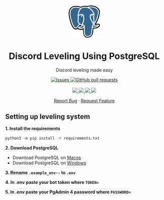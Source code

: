 <p align="center">
    <img width="100px" src="data/images/logo.png" />
</p>

<h1 align="center">
    Discord Leveling Using PostgreSQL
</h1>

<p align="center">
    Discord leveling made easy
</p>

</p>
<p align="center">
    <a href="https://github.com/dolsity/discord-leveling/issues">
        <img alt="Issues" src="https://img.shields.io/github/issues/dolsity/discord-leveling?color=0088ff" />
    </a>
<a href="https://github.com/dolsity/discord-leveling/pulls">
    <img alt="GitHub pull requests" src="https://img.shields.io/github/issues-pr/dolsity/discord-leveling?color=0088ff" />
</a>
<br />
<br />
<a href="https://discord.com">
    <img src="https://img.shields.io/badge/Platform%20-Discord%20%E2%86%92-gray.svg?colorA=5865F2&colorB=4552d9&style=for-the-badge"/>
</a>
<a href="https://www.python.org/downloads/release/python-3101/">
    <img src="https://img.shields.io/badge/Python%20-v3.10.1%20%E2%86%92-gray.svg?colorA=Ffd43b&colorB=306998&style=for-the-badge"/>
</a>
 <a href="https://docs.nextcord.dev/en/stable/">
    <img src="https://img.shields.io/badge/Library%20-Nextcord%20%E2%86%92-gray.svg?colorA=eed142&colorB=fed142&style=for-the-badge"/>
</a>
<a href="https://www.postgresql.org">
    <img src="https://img.shields.io/badge/Database%20-PostgreSQL%20%E2%86%92-gray.svg?colorA=336791&colorB=106791&style=for-the-badge"/>
</p>

<p align="center">
    <a href="https://github.com/dolsity/discord-leveling/issues/new/choose">Report Bug</a>
    ·
    <a href="https://github.com/dolsity/discord-leveling/issues/new/choose">Request Feature</a>
</p>

<h2>Setting up leveling system</h2>

**<p>1. Install the requirements</p>**

```python
python3 -m pip install -r requirements.txt
```
**<p>2. Download PostgreSQL</p>**

- Download PostgreSQL on <a href="https://www.youtube.com/watch?v=1aybOgni7lI">Macos</a>
- Download PostgreSQL on <a href="https://www.youtube.com/watch?v=C93Ed8b8Mhc">Windows</a>

**<p>3. Rename `.example_env--` to `.env`</p>**
**<p>4. In .env paste your bot token where `TOKEN=`</p>**
**<p>5. In .env paste your PgAdmin 4 password where `PASSWORD=`</p>**